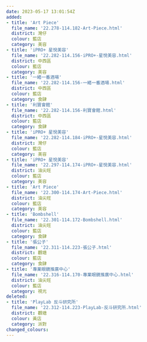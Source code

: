 ```yaml
---
date: 2023-05-17 13:01:54Z
added:
- title: 'Art Piece'
  file_name: '22.278-114.182-Art-Piece.html'
  district: 灣仔
  colour: 藍店
  category: 美容
- title: 'iPRO+ 星悅美容'
  file_name: '22.282-114.156-iPRO+-星悅美容.html'
  district: 中西區
  colour: 藍店
  category: 美容
- title: '一緒一番酒場'
  file_name: '22.282-114.156-一緒一番酒場.html'
  district: 中西區
  colour: 藍店
  category: 食肆
- title: '利寶會館'
  file_name: '22.282-114.156-利寶會館.html'
  district: 中西區
  colour: 藍店
  category: 食肆
- title: 'iPRO+ 星悅美容'
  file_name: '22.282-114.184-iPRO+-星悅美容.html'
  district: 灣仔
  colour: 藍店
  category: 美容
- title: 'iPRO+ 星悅美容'
  file_name: '22.297-114.174-iPRO+-星悅美容.html'
  district: 油尖旺
  colour: 藍店
  category: 美容
- title: 'Art Piece'
  file_name: '22.300-114.174-Art-Piece.html'
  district: 油尖旺
  colour: 藍店
  category: 美容
- title: 'Bombshell'
  file_name: '22.301-114.172-Bombshell.html'
  district: 油尖旺
  colour: 藍店
  category: 食肆
- title: '張公子'
  file_name: '22.311-114.223-張公子.html'
  district: 觀塘
  colour: 藍店
  category: 食肆
- title: '專業眼鏡推廣中心'
  file_name: '22.316-114.170-專業眼鏡推廣中心.html'
  district: 油尖旺
  colour: 藍店
  category: 視光
deleted:
- title: 'PlayLab 反斗研究所'
  file_name: '22.312-114.223-PlayLab-反斗研究所.html'
  district: 觀塘
  colour: 黃店
  category: 派對
changed_colours:
---
```

